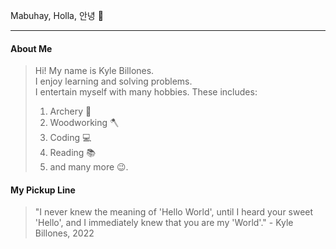 Mabuhay, Holla, 안녕 👋
***
#### About Me
> Hi! My name is Kyle Billones.  <br>
> I enjoy learning and solving problems. <br>
> I entertain myself with many hobbies. These includes: <br>
 > 1. Archery 🏹
 > 2. Woodworking 🪓
 > 3. Coding 💻
 > 4. Reading 📚
 > 5. and many more 😉. 

#### My Pickup Line
> "I never knew the meaning of 'Hello World', until I heard your sweet 'Hello', and I immediately knew that you are my 'World'." - Kyle Billones, 2022